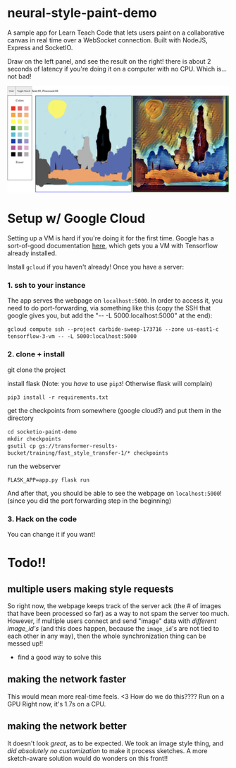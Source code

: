 # neural-style-paint-demo

A sample app for Learn Teach Code that lets users paint on a collaborative canvas in real time over a WebSocket connection. Built with NodeJS, Express and SocketIO.

Draw on the left panel, and see the result on the right! there is about 2 seconds of latency if you're doing it on a computer with no CPU. Which is... not bad!

<img src="docs/hi2.png">

# Setup w/ Google Cloud
Setting up a VM is hard if you're doing it for the first time. Google has a sort-of-good documentation [here](https://cloud.google.com/deep-learning-vm/docs/quickstart-marketplace), which gets you a VM with Tensorflow already installed.

Install `gcloud` if you haven't already! Once you have a server:

### 1. ssh to your instance
The app serves the webpage on `localhost:5000`. In order to access it, you need to do port-forwarding, via something like this (copy the SSH that google gives you, but add the "-- -L 5000:localhost:5000" at the end):
```
gcloud compute ssh --project carbide-sweep-173716 --zone us-east1-c tensorflow-3-vm -- -L 5000:localhost:5000
```

### 2. clone + install
git clone the project

install flask (Note: you *have* to use `pip3`! Otherwise flask will complain)
```
pip3 install -r requirements.txt
```

get the checkpoints from somewhere (google cloud?) and put them in the directory
```
cd socketio-paint-demo
mkdir checkpoints
gsutil cp gs://transformer-results-bucket/training/fast_style_transfer-1/* checkpoints
```

run the webserver
```
FLASK_APP=app.py flask run
```

And after that, you should be able to see the webpage on `localhost:5000`! (since you did the port forwarding step in the beginning)

### 3. Hack on the code
You can change it if you want!


# Todo!!

## multiple users making style requests 
So right now, the webpage keeps track of the server ack (the # of images that have been processed so far) as a way to not spam the server too much. However, if multiple users connect and send "image" data with *different image_id's* (and this does happen, because the `image_id`'s are not tied to each other in any way), then the whole synchronization thing can be messed up!!
- find a good way to solve this

## making the network faster
This would mean more real-time feels. <3 How do we do this???? Run on a GPU
Right now, it's 1.7s on a CPU.

## making the network better
It doesn't look *great*, as to be expected. We took an image style thing, and *did absolutely no customization* to make it process sketches. A more sketch-aware solution would do wonders on this front!!
